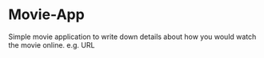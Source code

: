 # Movie-App
Simple movie application to write down details about how you would watch the movie online. e.g. URL
